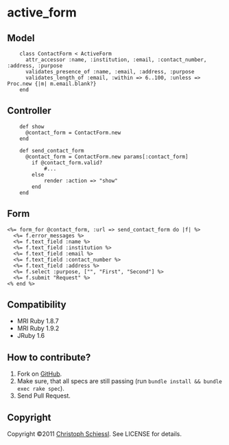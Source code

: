 # active_form

## Model

		class ContactForm < ActiveForm
		  attr_accessor :name, :institution, :email, :contact_number, :address, :purpose
		  validates_presence_of :name, :email, :address, :purpose
		  validates_length_of :email, :within => 6..100, :unless => Proc.new {|m| m.email.blank?}
		end 

## Controller

		def show
		  @contact_form = ContactForm.new
		end

		def send_contact_form
		  @contact_form = ContactForm.new params[:contact_form]
			if @contact_form.valid?
				#...
			else
				render :action => "show"
			end
		end

## Form

    <%= form_for @contact_form, :url => send_contact_form do |f| %>
      <%= f.error_messages %>
      <%= f.text_field :name %>
      <%= f.text_field :institution %>
      <%= f.text_field :email %>
      <%= f.text_field :contact_number %>
      <%= f.text_field :address %>
      <%= f.select :purpose, ["", "First", "Second"] %>
      <%= f.submit "Request" %>
    <% end %>

## Compatibility

  * MRI Ruby 1.8.7
  * MRI Ruby 1.9.2
  * JRuby 1.6

## How to contribute?

  1. Fork on [GitHub](http://github.com/cs/active_form).
  2. Make sure, that all specs are still passing (run `bundle install && bundle exec rake spec`).
  3. Send Pull Request.

## Copyright

Copyright ©2011 [Christoph Schiessl](http://github.com/cs). See LICENSE for details.
